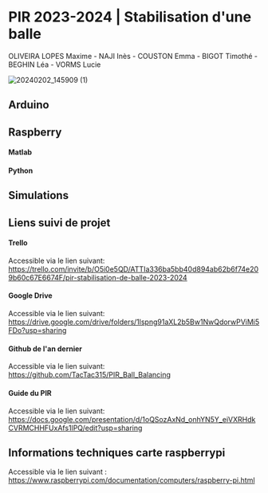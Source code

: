 # PIR 2023-2024 | Stabilisation d'une balle
OLIVEIRA LOPES Maxime - NAJI Inès - COUSTON Emma - BIGOT Timothé - BEGHIN Léa - VORMS Lucie

![20240202_145909 (1)](https://github.com/Moliveiralo/PIR-2324-StabilisationBalle/assets/133717115/8f52fa8f-02b0-4ea9-83f4-4813ad36bbab)

## Arduino 

  

## Raspberry 

  #### Matlab
  #### Python

## Simulations
 
## Liens suivi de projet
#### Trello
Accessible via le lien suivant: https://trello.com/invite/b/O5i0e5QD/ATTIa336ba5bb40d894ab62b6f74e209b60c67E6674F/pir-stabilisation-de-balle-2023-2024

#### Google Drive
Accessible via le lien suivant: https://drive.google.com/drive/folders/1lspng91aXL2b5Bw1NwQdorwPViMi5FDo?usp=sharing

#### Github de l'an dernier
Accessible via le lien suivant: https://github.com/TacTac315/PIR_Ball_Balancing

#### Guide du PIR
Accessible via le lien suivant: https://docs.google.com/presentation/d/1oQSozAxNd_onhYN5Y_eiVXRHdkCVRMCHHFUxAfs1lPQ/edit?usp=sharing

## Informations techniques carte raspberrypi
Accessible via le lien suivant : https://www.raspberrypi.com/documentation/computers/raspberry-pi.html
